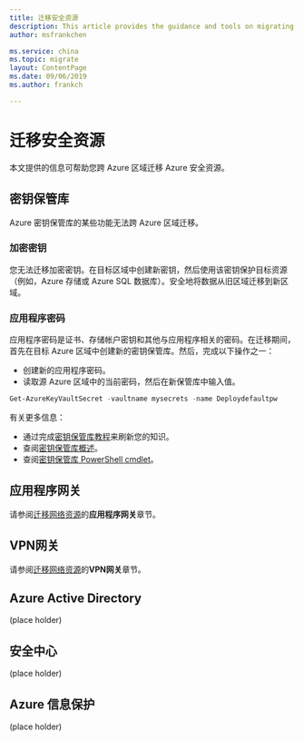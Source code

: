 ```yaml
---
title: 迁移安全资源
description: This article provides the guidance and tools on migrating security resources.
author: msfrankchen

ms.service: china 
ms.topic: migrate
layout: ContentPage 
ms.date: 09/06/2019
ms.author: frankch

---
```



# 迁移安全资源

本文提供的信息可帮助您跨 Azure 区域迁移 Azure 安全资源。

## 密钥保管库

Azure 密钥保管库的某些功能无法跨 Azure 区域迁移。

### 加密密钥

您无法迁移加密密钥。在目标区域中创建新密钥，然后使用该密钥保护目标资源（例如，Azure 存储或 Azure SQL 数据库）。安全地将数据从旧区域迁移到新区域。

### 应用程序密码

应用程序密码是证书、存储帐户密钥和其他与应用程序相关的密码。在迁移期间，首先在目标 Azure 区域中创建新的密钥保管库。然后，完成以下操作之一：
* 创建新的应用程序密码。
* 读取源 Azure 区域中的当前密码，然后在新保管库中输入值。
```PowerShell
Get-AzureKeyVaultSecret -vaultname mysecrets -name Deploydefaultpw
```
有关更多信息：
* 通过完成[密钥保管库教程](https://docs.azure.cn/zh-cn/key-vault/#step-by-step-tutorials)来刷新您的知识。
* 查阅[密钥保管库概述](https://docs.azure.cn/zh-cn/key-vault/key-vault-overview)。
* 查阅[密钥保管库 PowerShell cmdlet](https://docs.microsoft.com/zh-cn/powershell/module/azurerm.keyvault/?view=azurermps-6.13.0&viewFallbackFrom=azurermps-6.5.0)。


## 应用程序网关
请参阅[迁移网络资源](./china-migration-guidance-networking.md)的**应用程序网关**章节。

## VPN网关
请参阅[迁移网络资源](./china-migration-guidance-networking.md)的**VPN网关**章节。

## Azure Active Directory
(place holder)

## 安全中心
(place holder)

## Azure 信息保护
(place holder)
